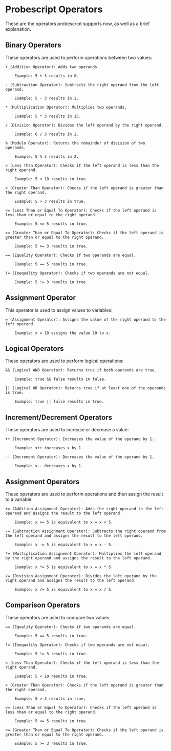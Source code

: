 # Probescript Operators
These are the operators probescript supports now, as well as a brief explanation.

## Binary Operators
These operators are used to perform operations between two values:

    + (Addition Operator): Adds two operands.

        Example: 5 + 3 results in 8.

    - (Subtraction Operator): Subtracts the right operand from the left operand.

        Example: 5 - 3 results in 2.

    * (Multiplication Operator): Multiplies two operands.

        Example: 5 * 3 results in 15.

    / (Division Operator): Divides the left operand by the right operand.

        Example: 6 / 3 results in 2.

    % (Modulo Operator): Returns the remainder of division of two operands.

        Example: 5 % 3 results in 2.

    < (Less Than Operator): Checks if the left operand is less than the right operand.

        Example: 5 < 10 results in true.

    > (Greater Than Operator): Checks if the left operand is greater than the right operand.

        Example: 5 > 3 results in true.

    <= (Less Than or Equal To Operator): Checks if the left operand is less than or equal to the right operand.

        Example: 5 <= 5 results in true.

    >= (Greater Than or Equal To Operator): Checks if the left operand is greater than or equal to the right operand.

        Example: 5 >= 3 results in true.

    == (Equality Operator): Checks if two operands are equal.

        Example: 5 == 5 results in true.

    != (Inequality Operator): Checks if two operands are not equal.

        Example: 5 != 3 results in true.

## Assignment Operator

This operator is used to assign values to variables:

    = (Assignment Operator): Assigns the value of the right operand to the left operand.

        Example: x = 10 assigns the value 10 to x.

## Logical Operators

These operators are used to perform logical operations:

    && (Logical AND Operator): Returns true if both operands are true.

        Example: true && false results in false.

    || (Logical OR Operator): Returns true if at least one of the operands is true.

        Example: true || false results in true.

## Increment/Decrement Operators

These operators are used to increase or decrease a value:

    ++ (Increment Operator): Increases the value of the operand by 1.

        Example: x++ increases x by 1.

    -- (Decrement Operator): Decreases the value of the operand by 1.

        Example: x-- decreases x by 1.

## Assignment Operators

These operators are used to perform operations and then assign the result to a variable:

    += (Addition Assignment Operator): Adds the right operand to the left operand and assigns the result to the left operand.

        Example: x += 5 is equivalent to x = x + 5.

    -= (Subtraction Assignment Operator): Subtracts the right operand from the left operand and assigns the result to the left operand.

        Example: x -= 5 is equivalent to x = x - 5.

    *= (Multiplication Assignment Operator): Multiplies the left operand by the right operand and assigns the result to the left operand.

        Example: x *= 5 is equivalent to x = x * 5.

    /= (Division Assignment Operator): Divides the left operand by the right operand and assigns the result to the left operand.

        Example: x /= 5 is equivalent to x = x / 5.

## Comparison Operators

These operators are used to compare two values:

    == (Equality Operator): Checks if two operands are equal.

        Example: 5 == 5 results in true.

    != (Inequality Operator): Checks if two operands are not equal.

        Example: 5 != 3 results in true.

    < (Less Than Operator): Checks if the left operand is less than the right operand.

        Example: 5 < 10 results in true.

    > (Greater Than Operator): Checks if the left operand is greater than the right operand.

        Example: 5 > 3 results in true.

    <= (Less Than or Equal To Operator): Checks if the left operand is less than or equal to the right operand.

        Example: 5 <= 5 results in true.

    >= (Greater Than or Equal To Operator): Checks if the left operand is greater than or equal to the right operand.

        Example: 5 >= 3 results in true.